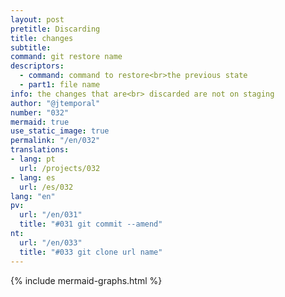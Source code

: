 ```yaml
---
layout: post
pretitle: Discarding
title: changes
subtitle:
command: git restore name
descriptors:
  - command: command to restore<br>the previous state
  - part1: file name
info: the changes that are<br> discarded are not on staging
author: "@jtemporal"
number: "032"
mermaid: true
use_static_image: true
permalink: "/en/032"
translations:
- lang: pt
  url: /projects/032
- lang: es
  url: /es/032
lang: "en"
pv:
  url: "/en/031"
  title: "#031 git commit --amend"
nt:
  url: "/en/033"
  title: "#033 git clone url name"
---
```


{% include mermaid-graphs.html %}
